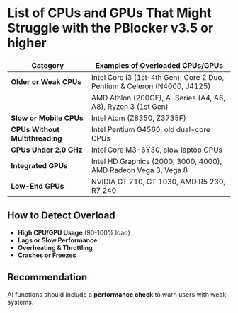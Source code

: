 # List of CPUs and GPUs That Might Struggle with the PBlocker v3.5 or higher

| Category | Examples of Overloaded CPUs/GPUs |
|-----------|-------------------------------------|
| **Older or Weak CPUs** | Intel Core i3 (1st–4th Gen), Core 2 Duo, Pentium & Celeron (N4000, J4125) |
| | AMD Athlon (200GE), A-Series (A4, A6, A8), Ryzen 3 (1st Gen) |
| **Slow or Mobile CPUs** | Intel Atom (Z8350, Z3735F) |
| **CPUs Without Multithreading** | Intel Pentium G4560, old dual-core CPUs |
| **CPUs Under 2.0 GHz** | Intel Core M3-6Y30, slow laptop CPUs |
| **Integrated GPUs** | Intel HD Graphics (2000, 3000, 4000), AMD Radeon Vega 3, Vega 8 |
| **Low-End GPUs** | NVIDIA GT 710, GT 1030, AMD R5 230, R7 240 |
## How to Detect Overload
- **High CPU/GPU Usage** (90-100% load)
- **Lags or Slow Performance**
- **Overheating & Throttling**
- **Crashes or Freezes**

## Recommendation
AI functions should include a **performance check** to warn users with weak systems.
